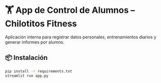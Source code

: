 # 🏋️ App de Control de Alumnos – Chilotitos Fitness

Aplicación interna para registrar datos personales, entrenamientos diarios y generar informes por alumno.

## 📦 Instalación

```bash
pip install -r requirements.txt
streamlit run app.py
